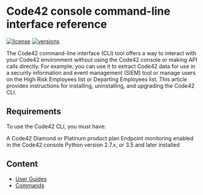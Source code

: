 # Code42 console command-line interface reference

[![license](https://img.shields.io/pypi/l/py42.svg)](https://pypi.org/project/py42/)
[![versions](https://img.shields.io/pypi/pyversions/py42.svg)](https://pypi.org/project/py42/)

The Code42 command-line interface (CLI) tool offers a way to interact with your Code42 environment without using the 
Code42 console or making API calls directly. For example, you can use it to extract Code42 data for use in a security 
information and event management (SIEM) tool or manage users on the High Risk Employees list or Departing Employees 
list. This article provides instructions for installing, uninstalling, and upgrading the Code42 CLI. 

## Requirements
To use the Code42 CLI, you must have:

A Code42 Diamond or Platinum product plan 
Endpoint monitoring enabled in the Code42 console 
Python version 2.7.x, or 3.5 and later installed


## Content

* [User Guides](guides.md)
* [Commands](commands.md)
